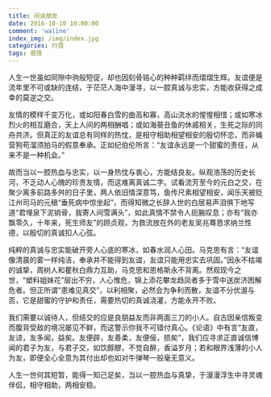 ```yaml
---
title: 闲谈朋友
date: 2016-10-10 10:00:00
comment: 'waline'
index_img: /img/index.jpg
categories: 行悟
tags: 感悟
---
```


​	人生一世虽如同隙中驹般短促，却也因刻骨铭心的种种羁绊而熠熠生辉。友谊便是流年里不可或缺的连结，于茫茫人海中漫寻，以一腔真诚与忠实，方能收获得之成幸的莫逆之交。

​	友情的模样千变万化，或如阳春白雪的曲高和寡，高山流水的惺惺相惜；或如寒冰烈火的相互磨合，天上人间的两相酬唱；或如海葵丑鱼的休戚相关，生死之际的同舟共济。但真正的友谊总有同样的热忱，是相守相助相望相安的殷切怀恋，而非蝇营狗苟溜须拍马的假意奉承。正如纪伯伦所言：“友谊永远是一个甜蜜的责任，从来不是一种机会。”

​	故而当以一腔热血与忠实，以一身热忱与衷心，方能结良友。纵观浩荡的历史长河，不乏动人心魄的珍贵友情，而这难离真诚二字。试看流芳至今的元白之交，在聚少离多前路多舛的日子里，两人依旧情深意笃，鱼传尺素相望相安，闻乐天被贬江州司马的元稹“垂死病中惊坐起”，而得知微之长辞人世的白居易声泪俱下地写道“君埋泉下泥销骨，我寄人间雪满头”，如此真情不禁令人扼腕叹息；亦有“我亦飘零久，十年来，死生师友”的顾贞观，为救流放在外的老友吴兆骞恳求纳兰性德，以殷切的真诚扣人心弦。

​	纯粹的真诚与忠实能破开旁人心底的寒冰，如春水润人心田。马克思有言：“友谊像清晨的雾一样纯洁，奉承并不能得到友谊，友谊只能用忠实去巩固。”因永不枯竭的诚挚，周树人和瞿秋白鼎力互助，马克思和恩格斯永不背离。然观现今之世，“塑料姐妹花”层出不穷，人心惟危，锦上添花攀龙趋凤者多于雪中送炭济困解危者。但正所谓“患难见真交”，以利相聚，必然会为争利而散，友谊不分优渥与否，它是甜蜜的守护和责任，需要热切的真诚浇灌，方能永开不败。

​	我们需要以诚待人，但结交的应是良朋益友而非两面三刀的小人。自古因亲信叛变而腹背受敌的境况屡见不鲜，而这警示你我不可错付真心。《论语》中有言“友直，友谅，友多闻，益矣。友便辟，友善柔，友便佞，损矣”，我们应寻求正直诚信博闻的君子为友，与君子交，如饮醇醪，不觉自醉，香溢岁月；若和眼界浅薄的小人为友，即便全心全意为其付出却也如对牛弹琴一般毫无意义。

​	人生一世何其短暂，能得一知己足矣，当以一腔热血与真挚，于漫漫浮生中寻灵魂伴侣，相守相助，两相安稳。